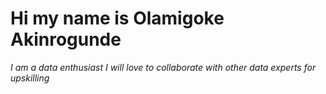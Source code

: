 # Hi my name is Olamigoke Akinrogunde 
*I am a data enthusiast*
*I will love to collaborate with other data experts for upskilling*
